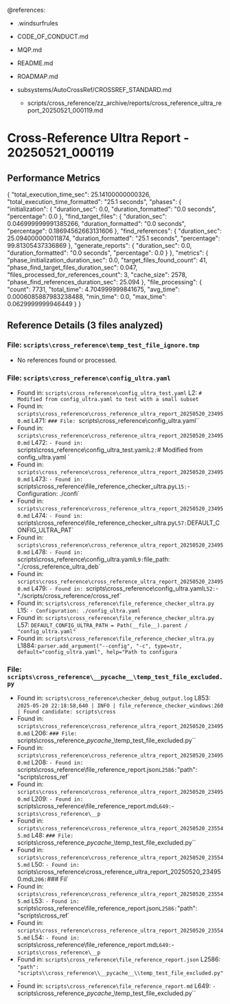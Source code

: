 @references:
<!-- @references: -->
- .windsurfrules
- CODE_OF_CONDUCT.md
- MQP.md
- README.md
- ROADMAP.md
- subsystems/AutoCrossRef/CROSSREF_STANDARD.md

  - scripts/cross_reference/zz_archive/reports/cross_reference_ultra_report_20250521_000119.md

# Cross-Reference Ultra Report - 20250521_000119
## Performance Metrics
{
  "total_execution_time_sec": 25.14100000000326,
  "total_execution_time_formatted": "25.1 seconds",
  "phases": {
    "initialization": {
      "duration_sec": 0.0,
      "duration_formatted": "0.0 seconds",
      "percentage": 0.0
    },
    "find_target_files": {
      "duration_sec": 0.046999999991385266,
      "duration_formatted": "0.0 seconds",
      "percentage": 0.18694562663131606
    },
    "find_references": {
      "duration_sec": 25.094000000011874,
      "duration_formatted": "25.1 seconds",
      "percentage": 99.81305437336869
    },
    "generate_reports": {
      "duration_sec": 0.0,
      "duration_formatted": "0.0 seconds",
      "percentage": 0.0
    }
  },
  "metrics": {
    "phase_initialization_duration_sec": 0.0,
    "target_files_found_count": 41,
    "phase_find_target_files_duration_sec": 0.047,
    "files_processed_for_references_count": 3,
    "cache_size": 2578,
    "phase_find_references_duration_sec": 25.094
  },
  "file_processing": {
    "count": 7731,
    "total_time": 4.704999999841675,
    "avg_time": 0.0006085887983238488,
    "min_time": 0.0,
    "max_time": 0.0629999999946449
  }
}
## Reference Details (3 files analyzed)
### File: `scripts\cross_reference\temp_test_file_ignore.tmp`
  - No references found or processed.
### File: `scripts\cross_reference\config_ultra.yaml`
  - Found in: `scripts\cross_reference\config_ultra_test.yaml` L2: `# Modified from config_ultra.yaml to test with a small subset`
  - Found in: `scripts\cross_reference\cross_reference_ultra_report_20250520_234950.md` L471: `### File: `scripts\cross_reference\config_ultra.yaml``
  - Found in: `scripts\cross_reference\cross_reference_ultra_report_20250520_234950.md` L472: `- Found in: `scripts\cross_reference\config_ultra_test.yaml` L2: `# Modified from config_ultra.yaml `
  - Found in: `scripts\cross_reference\cross_reference_ultra_report_20250520_234950.md` L473: `- Found in: `scripts\cross_reference\file_reference_checker_ultra.py` L15: `- Configuration: ./confi`
  - Found in: `scripts\cross_reference\cross_reference_ultra_report_20250520_234950.md` L474: `- Found in: `scripts\cross_reference\file_reference_checker_ultra.py` L57: `DEFAULT_CONFIG_ULTRA_PAT`
  - Found in: `scripts\cross_reference\cross_reference_ultra_report_20250520_234950.md` L478: `- Found in: `scripts\cross_reference\config_ultra.yaml` L9: `file_path: "./cross_reference_ultra_deb`
  - Found in: `scripts\cross_reference\cross_reference_ultra_report_20250520_234950.md` L479: `- Found in: `scripts\cross_reference\config_ultra.yaml` L52: `- "./scripts/cross_reference/cross_ref`
  - Found in: `scripts\cross_reference\file_reference_checker_ultra.py` L15: `- Configuration: ./config_ultra.yaml`
  - Found in: `scripts\cross_reference\file_reference_checker_ultra.py` L57: `DEFAULT_CONFIG_ULTRA_PATH = Path(__file__).parent / "config_ultra.yaml"`
  - Found in: `scripts\cross_reference\file_reference_checker_ultra.py` L1884: `parser.add_argument("--config", "-c", type=str, default="config_ultra.yaml", help="Path to configura`
### File: `scripts\cross_reference\__pycache__\temp_test_file_excluded.py`
  - Found in: `scripts\cross_reference\checker_debug_output.log` L853: `2025-05-20 22:18:58,640 | INFO | file_reference_checker_windows:260 | Found candidate: scripts\cross`
  - Found in: `scripts\cross_reference\cross_reference_ultra_report_20250520_234950.md` L206: `### File: `scripts\cross_reference\__pycache__\temp_test_file_excluded.py``
  - Found in: `scripts\cross_reference\cross_reference_ultra_report_20250520_234950.md` L208: `- Found in: `scripts\cross_reference\file_reference_report.json` L2586: `"path": "scripts\\cross_ref`
  - Found in: `scripts\cross_reference\cross_reference_ultra_report_20250520_234950.md` L209: `- Found in: `scripts\cross_reference\file_reference_report.md` L649: `- `scripts\cross_reference\__p`
  - Found in: `scripts\cross_reference\cross_reference_ultra_report_20250520_235545.md` L48: `### File: `scripts\cross_reference\__pycache__\temp_test_file_excluded.py``
  - Found in: `scripts\cross_reference\cross_reference_ultra_report_20250520_235545.md` L50: `- Found in: `scripts\cross_reference\cross_reference_ultra_report_20250520_234950.md` L206: `### Fil`
  - Found in: `scripts\cross_reference\cross_reference_ultra_report_20250520_235545.md` L53: `- Found in: `scripts\cross_reference\file_reference_report.json` L2586: `"path": "scripts\\cross_ref`
  - Found in: `scripts\cross_reference\cross_reference_ultra_report_20250520_235545.md` L54: `- Found in: `scripts\cross_reference\file_reference_report.md` L649: `- `scripts\cross_reference\__p`
  - Found in: `scripts\cross_reference\file_reference_report.json` L2586: `"path": "scripts\\cross_reference\\__pycache__\\temp_test_file_excluded.py",`
  - Found in: `scripts\cross_reference\file_reference_report.md` L649: `- `scripts\cross_reference\__pycache__\temp_test_file_excluded.py``